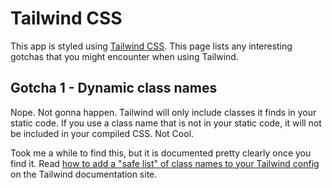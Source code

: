 # Tailwind CSS

This app is styled using [Tailwind CSS](https://tailwindcss.com/). This page lists any interesting gotchas that you might encounter when using Tailwind.

## Gotcha 1 - Dynamic class names

Nope. Not gonna happen.  Tailwind will only include classes it finds in your static code. If you use a class name that is not in your static code, it will not be included in your compiled CSS. Not Cool. 

Took me a while to find this, but it is documented pretty clearly once you find it. Read [how to add a "safe list" of class names to your Tailwind config](https://tailwindcss.com/docs/content-configuration#using-regular-expressions) on the Tailwind documentation site.